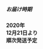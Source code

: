 <div class="text-center">
<h5>お届け時期<h5>  
<h4><span class="expand">2020</span>年<br/>
<span class="expand">12</span>月<span class="expand">21</span>日より<br/>順次発送予定</h4>
</div>
